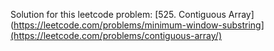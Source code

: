 Solution for this leetcode problem: [525. Contiguous Array](https://leetcode.com/problems/minimum-window-substring](https://leetcode.com/problems/contiguous-array/)
